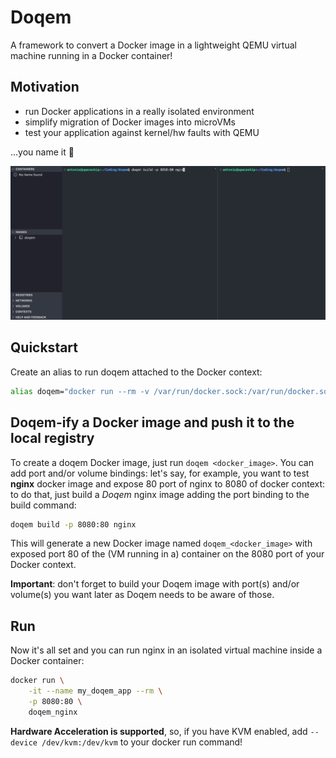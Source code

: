 # Doqem

A framework to convert a Docker image in a lightweight QEMU virtual machine running in a Docker container!

## Motivation
- run Docker applications in a really isolated environment
- simplify migration of Docker images into microVMs
- test your application against kernel/hw faults with QEMU

...you name it 🙂

![](https://github.com/antoniopicone/doqem/blob/main/doqem.gif)

## Quickstart
Create an alias to run doqem attached to the Docker context: 

```bash
alias doqem="docker run --rm -v /var/run/docker.sock:/var/run/docker.sock antoniopicone/doqem"
```

## Doqem-ify a Docker image and push it to the local registry
To create a doqem Docker image, just run `doqem <docker_image>`.
You can add port and/or volume bindings: let's say, for example, you want to test **nginx** docker image and expose 80 port of nginx to 8080 of docker context: to do that, just build a *Doqem* nginx image adding the port binding to the build command:

```bash
doqem build -p 8080:80 nginx
```

This will generate a new Docker image named `doqem_<docker_image>` with exposed port 80 of the (VM running in a) container on the 8080 port of your Docker context.

**Important**: don't forget to build your Doqem image with port(s) and/or volume(s) you want later as Doqem needs to be aware of those.

## Run 
Now it's all set and you can run nginx in an isolated virtual machine inside a Docker container:
```bash
docker run \
    -it --name my_doqem_app --rm \
    -p 8080:80 \
    doqem_nginx 
```

**Hardware Acceleration is supported**, so, if you have KVM enabled, add `--device /dev/kvm:/dev/kvm` to your docker run command!
